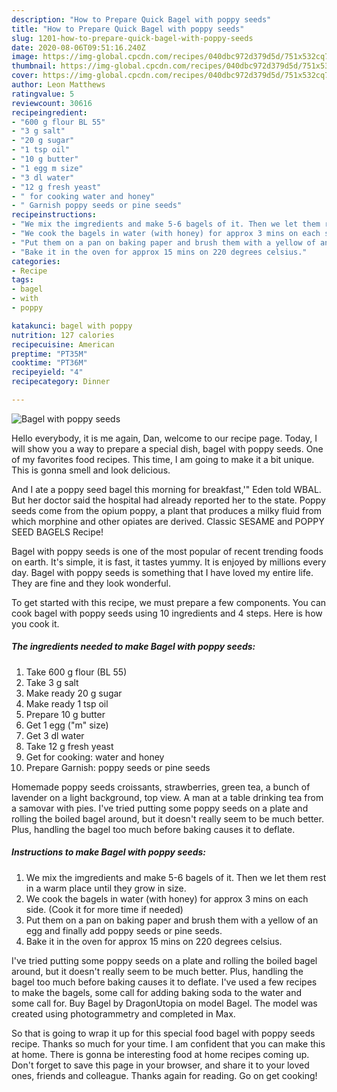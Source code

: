 ```yaml
---
description: "How to Prepare Quick Bagel with poppy seeds"
title: "How to Prepare Quick Bagel with poppy seeds"
slug: 1201-how-to-prepare-quick-bagel-with-poppy-seeds
date: 2020-08-06T09:51:16.240Z
image: https://img-global.cpcdn.com/recipes/040dbc972d379d5d/751x532cq70/bagel-with-poppy-seeds-recipe-main-photo.jpg
thumbnail: https://img-global.cpcdn.com/recipes/040dbc972d379d5d/751x532cq70/bagel-with-poppy-seeds-recipe-main-photo.jpg
cover: https://img-global.cpcdn.com/recipes/040dbc972d379d5d/751x532cq70/bagel-with-poppy-seeds-recipe-main-photo.jpg
author: Leon Matthews
ratingvalue: 5
reviewcount: 30616
recipeingredient:
- "600 g flour BL 55"
- "3 g salt"
- "20 g sugar"
- "1 tsp oil"
- "10 g butter"
- "1 egg m size"
- "3 dl water"
- "12 g fresh yeast"
- " for cooking water and honey"
- " Garnish poppy seeds or pine seeds"
recipeinstructions:
- "We mix the imgredients and make 5-6 bagels of it. Then we let them rest in a warm place until they grow in size."
- "We cook the bagels in water (with honey) for approx 3 mins on each side. (Cook it for more time if needed)"
- "Put them on a pan on baking paper and brush them with a yellow of an egg and finally add poppy seeds or pine seeds."
- "Bake it in the oven for approx 15 mins on 220 degrees celsius."
categories:
- Recipe
tags:
- bagel
- with
- poppy

katakunci: bagel with poppy 
nutrition: 127 calories
recipecuisine: American
preptime: "PT35M"
cooktime: "PT36M"
recipeyield: "4"
recipecategory: Dinner

---
```



![Bagel with poppy seeds](https://img-global.cpcdn.com/recipes/040dbc972d379d5d/751x532cq70/bagel-with-poppy-seeds-recipe-main-photo.jpg)

Hello everybody, it is me again, Dan, welcome to our recipe page. Today, I will show you a way to prepare a special dish, bagel with poppy seeds. One of my favorites food recipes. This time, I am going to make it a bit unique. This is gonna smell and look delicious.

And I ate a poppy seed bagel this morning for breakfast,&#39;&#34; Eden told WBAL. But her doctor said the hospital had already reported her to the state. Poppy seeds come from the opium poppy, a plant that produces a milky fluid from which morphine and other opiates are derived. Classic SESAME and POPPY SEED BAGELS Recipe!

Bagel with poppy seeds is one of the most popular of recent trending foods on earth. It's simple, it is fast, it tastes yummy. It is enjoyed by millions every day. Bagel with poppy seeds is something that I have loved my entire life. They are fine and they look wonderful.


To get started with this recipe, we must prepare a few components. You can cook bagel with poppy seeds using 10 ingredients and 4 steps. Here is how you cook it.

<!--inarticleads1-->

##### The ingredients needed to make Bagel with poppy seeds:

1. Take 600 g flour (BL 55)
1. Take 3 g salt
1. Make ready 20 g sugar
1. Make ready 1 tsp oil
1. Prepare 10 g butter
1. Get 1 egg (&#34;m&#34; size)
1. Get 3 dl water
1. Take 12 g fresh yeast
1. Get  for cooking: water and honey
1. Prepare  Garnish: poppy seeds or pine seeds


Homemade poppy seeds croissants, strawberries, green tea, a bunch of lavender on a light background, top view. A man at a table drinking tea from a samovar with pies. I&#39;ve tried putting some poppy seeds on a plate and rolling the boiled bagel around, but it doesn&#39;t really seem to be much better. Plus, handling the bagel too much before baking causes it to deflate. 

<!--inarticleads2-->

##### Instructions to make Bagel with poppy seeds:

1. We mix the imgredients and make 5-6 bagels of it. Then we let them rest in a warm place until they grow in size.
1. We cook the bagels in water (with honey) for approx 3 mins on each side. (Cook it for more time if needed)
1. Put them on a pan on baking paper and brush them with a yellow of an egg and finally add poppy seeds or pine seeds.
1. Bake it in the oven for approx 15 mins on 220 degrees celsius.


I&#39;ve tried putting some poppy seeds on a plate and rolling the boiled bagel around, but it doesn&#39;t really seem to be much better. Plus, handling the bagel too much before baking causes it to deflate. I&#39;ve used a few recipes to make the bagels, some call for adding baking soda to the water and some call for. Buy Bagel by DragonUtopia on model Bagel. The model was created using photogrammetry and completed in Max. 

So that is going to wrap it up for this special food bagel with poppy seeds recipe. Thanks so much for your time. I am confident that you can make this at home. There is gonna be interesting food at home recipes coming up. Don't forget to save this page in your browser, and share it to your loved ones, friends and colleague. Thanks again for reading. Go on get cooking!
